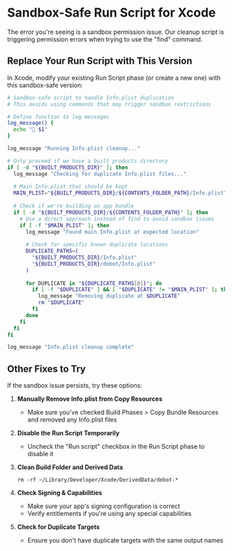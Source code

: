 # Sandbox-Safe Run Script for Xcode

The error you're seeing is a sandbox permission issue. Our cleanup script is triggering permission errors when trying to use the "find" command.

## Replace Your Run Script with This Version

In Xcode, modify your existing Run Script phase (or create a new one) with this sandbox-safe version:

```bash
# Sandbox-safe script to handle Info.plist duplication
# This avoids using commands that may trigger sandbox restrictions

# Define function to log messages
log_message() {
  echo "📝 $1"
}

log_message "Running Info.plist cleanup..."

# Only proceed if we have a built products directory
if [ -d "${BUILT_PRODUCTS_DIR}" ]; then
  log_message "Checking for duplicate Info.plist files..."
  
  # Main Info.plist that should be kept
  MAIN_PLIST="${BUILT_PRODUCTS_DIR}/${CONTENTS_FOLDER_PATH}/Info.plist"
  
  # Check if we're building an app bundle
  if [ -d "${BUILT_PRODUCTS_DIR}/${CONTENTS_FOLDER_PATH}" ]; then
    # Use a direct approach instead of find to avoid sandbox issues
    if [ -f "$MAIN_PLIST" ]; then
      log_message "Found main Info.plist at expected location"
      
      # Check for specific known duplicate locations
      DUPLICATE_PATHS=(
        "${BUILT_PRODUCTS_DIR}/Info.plist"
        "${BUILT_PRODUCTS_DIR}/debot/Info.plist"
      )
      
      for DUPLICATE in "${DUPLICATE_PATHS[@]}"; do
        if [ -f "$DUPLICATE" ] && [ "$DUPLICATE" != "$MAIN_PLIST" ]; then
          log_message "Removing duplicate at $DUPLICATE"
          rm "$DUPLICATE"
        fi
      done
    fi
  fi
fi

log_message "Info.plist cleanup complete"
```

## Other Fixes to Try

If the sandbox issue persists, try these options:

1. **Manually Remove Info.plist from Copy Resources**
   - Make sure you've checked Build Phases > Copy Bundle Resources and removed any Info.plist files

2. **Disable the Run Script Temporarily**
   - Uncheck the "Run script" checkbox in the Run Script phase to disable it

3. **Clean Build Folder and Derived Data**
   ```
   rm -rf ~/Library/Developer/Xcode/DerivedData/debot-*
   ```

4. **Check Signing & Capabilities**
   - Make sure your app's signing configuration is correct
   - Verify entitlements if you're using any special capabilities

5. **Check for Duplicate Targets**
   - Ensure you don't have duplicate targets with the same output names 